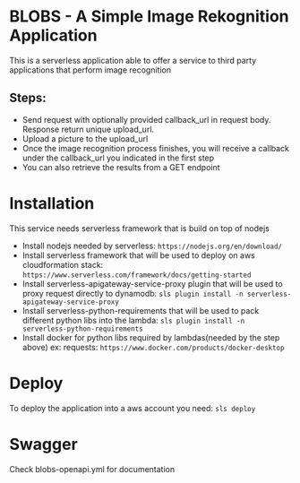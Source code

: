 # BLOBS - A Simple Image Rekognition Application
This is a serverless application able to offer a service to third party applications that perform image recognition

## Steps:
* Send request with optionally provided callback_url in request body. Response return unique upload_url.
* Upload a picture to the upload_url
* Once the image recognition process finishes, you will receive a callback under the callback_url you indicated in the first step
* You can also retrieve the results from a GET endpoint

# Installation
This service needs serverless framework that is build on top of nodejs 
* Install nodejs needed by serverless: `https://nodejs.org/en/download/`
* Install serverless framework that will be used to deploy on aws cloudformation stack: `https://www.serverless.com/framework/docs/getting-started`
* Install serverless-apigateway-service-proxy plugin that will be used to proxy request directly to dynamodb: `sls plugin install -n serverless-apigateway-service-proxy`
* Install serverless-python-requirements that will be used to pack different python libs into the lambda: `sls plugin install -n serverless-python-requirements`
* Install docker for python libs required by lambdas(needed by the step above) ex: requests: `https://www.docker.com/products/docker-desktop`

# Deploy
To deploy the application into a aws account you need: `sls deploy`

# Swagger 
Check blobs-openapi.yml for documentation
